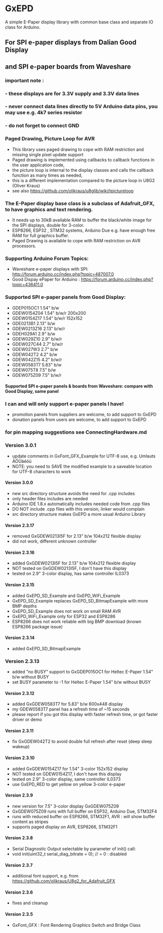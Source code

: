 # GxEPD
A simple E-Paper display library with common base class and separate IO class for Arduino.

## For SPI e-paper displays from Dalian Good Display 
## and SPI e-paper boards from Waveshare

### important note :
### - these displays are for 3.3V supply and 3.3V data lines
### - never connect data lines directly to 5V Arduino data pins, you may use e.g. 4k7 series resistor
### - do not forget to connect GND

### Paged Drawing, Picture Loop for AVR
- This library uses paged drawing to cope with RAM restriction and missing single pixel update support
- Paged drawing is implemented using callbacks to callback functions in the user application code,
- the picture loop is internal to the display classes and calls the callback function as many times as needed,
- this is a different implementation compared to the picture loop in U8G2 (Oliver Kraus)
- see also https://github.com/olikraus/u8glib/wiki/tpictureloop

### The E-Paper display base class is a subclass of Adafruit_GFX, to have graphics and text rendering.

- It needs up to 30kB available RAM to buffer the black/white image for the SPI displays, double for 3-color.
- ESP8266, ESP32 , STM32 systems,  Arduino Due e.g.  have enough free RAM for full graphics buffer.
- Paged Drawing is available to cope with RAM restriction on AVR processors.

### Supporting Arduino Forum Topics:

- Waveshare e-paper displays with SPI: http://forum.arduino.cc/index.php?topic=487007.0
- Good Dispay ePaper for Arduino : https://forum.arduino.cc/index.php?topic=436411.0

### Supported SPI e-paper panels from Good Display:
- GDEP015OC1      1.54" b/w
- GDEW0154Z04   1.54" b/w/r 200x200
- GDEW0154Z17   1.54" b/w/r 152x152
- GDE0213B1         2.13" b/w
- GDEW0213Z16   2.13" b/w/r
- GDEH029A1        2.9" b/w
- GDEW029Z10     2.9" b/w/r
- GDEW027C44     2.7" b/w/r
- GDEW027W3      2.7" b/w
- GDEW042T2        4.2" b/w
- GDEW042Z15      4.2" b/w/r
- GDEW0583T7      5.83" b/w
- GDEW075T8        7.5" b/w
- GDEW075Z09      7.5" b/w/r
#### Supported SPI e-paper panels & boards from Waveshare: compare with Good Display, same panel

### I can and will only support e-paper panels I have!
- promotion panels from suppliers are welcome, to add support to GxEPD
- donation panels from users are welcome, to add support to GxEPD

### for pin mapping suggestions see ConnectingHardware.md


### Version 3.0.1
- update comments in GxFont_GFX_Example for UTF-8 use, e.g. Umlauts ÄÖÜäéöü
- NOTE: you need to SAVE the modified example to a saveable location for UTF-8 characters to work
#### Version 3.0.0
- new src directory structure avoids the need for .cpp includes
- only header files includes are needed
- Arduino IDE 1.8.x automatically includes needed code from .cpp files
- DO NOT include .cpp files with this version, linker would complain
- src directory structure makes GxEPD a more usual Arduino Library
#### Version 2.3.17
- removed GxGDEW0213I5F for 2.13" b/w 104x212 flexible display
- did not work, different unknown controller
#### Version 2.3.16
- added GxGDEW0213I5F for 2.13" b/w 104x212 flexible display
- NOT tested on GxGDEW0213I5F, I don't have this display
- tested on 2.9" 3-color display, has same controller IL0373
#### Version 2.3.15
- added GxEPD_SD_Example and GxEPD_WiFi_Example
- GxEPD_SD_Example replaces GxEPD_SD_BitmapExample with more BMP depths
- GxEPD_SD_Example does not work on small RAM AVR
- GxEPD_WiFi_Example only for ESP32 and ESP8286
- ESP8266 does not work reliable with big BMP download (known ESP8266 package issue)
#### Version 2.3.14
- added GxEPD_SD_BitmapExample
### Version 2.3.13
- added "no BUSY" support to GxGDEP015OC1 for Heltec E-Paper 1.54" b/w without BUSY
- set BUSY parameter to -1 for Heltec E-Paper 1.54" b/w without BUSY
#### Version 2.3.12
- added GxGDEW0583T7 for 5.83" b/w 600x448 display
- my GDEW0583T7 panel has a refresh time of ~15 seconds
- please report if you got this display with faster refresh time, or got faster driver or demo
#### Version 2.3.11
- fix GxGDEW042T2 to avoid double full refresh after reset (deep sleep wakeup)
#### Version 2.3.10
- added GxGDEW0154Z17 for 1.54" 3-color 152x152 display
- NOT tested on GDEW0154Z17, I don't have this display
- tested on 2.9" 3-color display, same controller IL0373
- use GxEPD_RED to get yellow on yellow 3-color e-paper
#### Version 2.3.9
- new version for 7.5" 3-color display GxGDEW075Z09
- GxGDEW075Z09 runs with full buffer on ESP32, Arduino Due, STM32F4
- runs with reduced buffer on ESP8266, STM32F1, AVR : will show buffer content as stripes
- supports paged display on AVR, ESP8266, STM32F1
#### Version 2.3.8
- Serial Diagnostic Output selectable by parameter of init() call:
- void init(uint32_t serial_diag_bitrate = 0); // = 0 : disabled
#### Version 2.3.7
- additional font support, e.g. from https://github.com/olikraus/U8g2_for_Adafruit_GFX
#### Version 2.3.6
- fixes and cleanup
#### Version 2.3.5
- GxFont_GFX : Font Rendering Graphics Switch and Bridge Class

